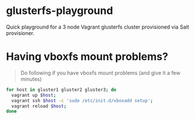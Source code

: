 # glusterfs-playground

Quick playground for a 3 node Vagrant glusterfs cluster provisioned via Salt provisioner.

# Having vboxfs mount problems?

> Do following if you have vboxfs mount problems (and give it a few minutes)

```bash
for host in gluster1 gluster2 gluster3; do
  vagrant up $host;
  vagrant ssh $host -c 'sudo /etc/init.d/vboxadd setup';
  vagrant reload $host;
done
```

